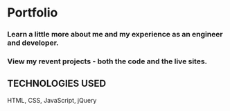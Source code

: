 # Portfolio

### Learn a little more about me and my experience as an engineer and developer.
### View my revent projects - both the code and the live sites. 

## TECHNOLOGIES USED
HTML, CSS, JavaScript, jQuery
